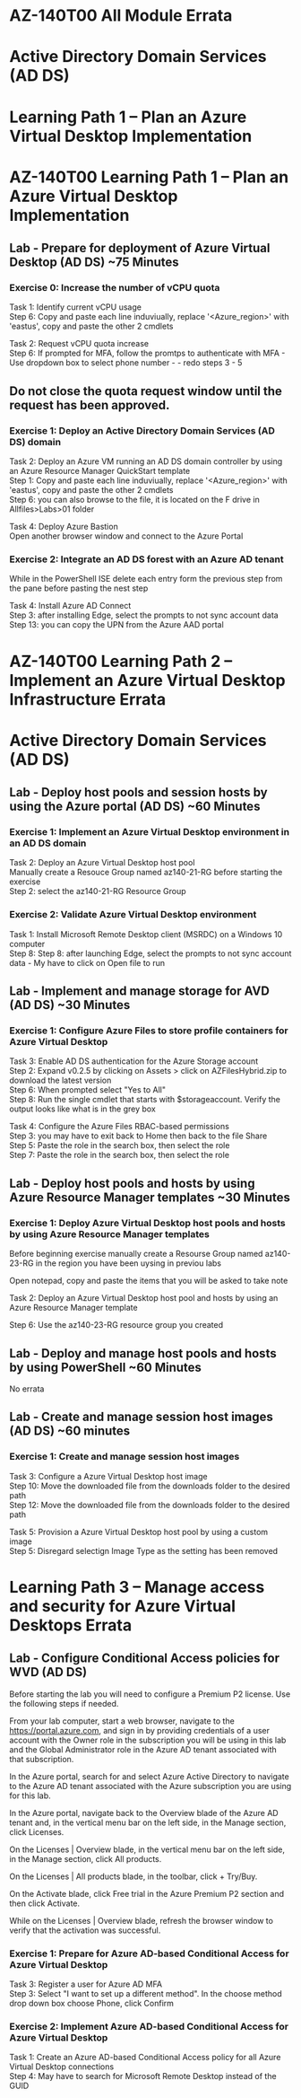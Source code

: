 # AZ-140T00 All Module Errata

# Active Directory Domain Services (AD DS)

# Learning Path 1 – Plan an Azure Virtual Desktop Implementation

# AZ-140T00 Learning Path 1 – Plan an Azure Virtual Desktop Implementation

## Lab - Prepare for deployment of Azure Virtual Desktop (AD DS) ~75 Minutes

### Exercise 0:  Increase the number of vCPU quota

Task 1:  Identify current vCPU usage <br>
Step 6:  Copy and paste each line induviually, replace '<Azure_region>' with 'eastus', copy and paste the other 2 cmdlets <br>

Task 2:  Request vCPU quota increase <br>
Step 6:  If prompted for MFA, follow the promtps to authenticate with MFA - Use dropdown box to select phone number - -  redo steps 3 - 5 <br>

## Do not close the quota request window until the request has been approved.

### Exercise 1:  Deploy an Active Directory Domain Services (AD DS) domain

Task 2:  Deploy an Azure VM running an AD DS domain controller by using an Azure Resource Manager QuickStart template <br>
Step 1:  Copy and paste each line induviually, replace '<Azure_region>' with 'eastus', copy and paste the other 2 cmdlets <br>
Step 6:  you can also browse to the file, it is located on the F drive in Allfiles>Labs>01 folder <br>

Task 4: Deploy Azure Bastion <br>
Open another browser window and connect to the Azure Portal <br>

### Exercise 2: Integrate an AD DS forest with an Azure AD tenant

While in the PowerShell ISE delete each entry form the previous step from the pane before pasting the nest step <br>

Task 4: Install Azure AD Connect <br>
Step 3:  after installing Edge, select the prompts to not sync account data <br>
Step 13: you can copy the UPN from the Azure AAD portal <br>

# AZ-140T00 Learning Path 2 – Implement an Azure Virtual Desktop Infrastructure Errata

# Active Directory Domain Services (AD DS)

## Lab - Deploy host pools and session hosts by using the Azure portal (AD DS) ~60 Minutes

### Exercise 1: Implement an Azure Virtual Desktop environment in an AD DS domain

Task 2: Deploy an Azure Virtual Desktop host pool <br>
Manually create a Resouce Group named az140-21-RG before starting the exercise <br>
Step 2: select the az140-21-RG Resource Group <br>

### Exercise 2: Validate Azure Virtual Desktop environment

Task 1: Install Microsoft Remote Desktop client (MSRDC) on a Windows 10 computer <br>
Step 8:  Step 8:  after launching Edge, select the prompts to not sync account data - My have to click on Open file to run <br>

## Lab - Implement and manage storage for AVD (AD DS) ~30 Minutes

### Exercise 1: Configure Azure Files to store profile containers for Azure Virtual Desktop <br>

Task 3: Enable AD DS authentication for the Azure Storage account <br>
Step 2: Expand v0.2.5 by clicking on Assets > click on AZFilesHybrid.zip to download the latest version <br>
Step 6:  When prompted select "Yes to All" <br>
Step 8:  Run the single cmdlet that starts with $storageaccount.  Verify the output looks like what is in the grey box <br>

Task 4: Configure the Azure Files RBAC-based permissions <br>
Step 3:  you may have to exit back to Home then back to the file Share <br>
Step 5:  Paste the role in the search box, then select the role <br>
Step 7:  Paste the role in the search box, then select the role <br>

## Lab - Deploy  host pools and hosts by using Azure Resource Manager templates ~30 Minutes

### Exercise 1: Deploy Azure Virtual Desktop host pools and hosts by using Azure Resource Manager templates

Before beginning exercise manually create a Resourse Group named az140-23-RG in the region you have been uysing in previou labs <br>

Open notepad, copy and paste the items that you will be asked to take note <br>

Task 2: Deploy an Azure Virtual Desktop host pool and hosts by using an Azure Resource Manager template <br>

Step 6:  Use the az140-23-RG resource group you created <br>

## Lab - Deploy and manage host pools and hosts by using PowerShell ~60 Minutes

No errata <br>

## Lab - Create and manage session host images (AD DS) ~60 minutes 

### Exercise 1: Create and manage session host images

Task 3: Configure a Azure Virtual Desktop host image <br>
Step 10: Move the downloaded file from the downloads folder to the desired path <br>
Step 12: Move the downloaded file from the downloads folder to the desired path

Task 5: Provision a Azure Virtual Desktop host pool by using a custom image <br>
Step 5:  Disregard selectign Image Type as the setting has been removed <br>

# Learning Path 3 – Manage access and security for Azure Virtual Desktops Errata

## Lab - Configure Conditional Access policies for WVD (AD DS)

Before starting the lab you will need to configure a Premium P2 license.  Use the following steps if needed. <br>

From your lab computer, start a web browser, navigate to the https://portal.azure.com, and sign in by providing credentials of a user account with the Owner role in the subscription you will be using in this lab and the Global Administrator role in the Azure AD tenant associated with that subscription.<br>

In the Azure portal, search for and select Azure Active Directory to navigate to the Azure AD tenant associated with the Azure subscription you are using for this lab.<br>

In the Azure portal, navigate back to the Overview blade of the Azure AD tenant and, in the vertical menu bar on the left side, in the Manage section, click Licenses.<br>

On the Licenses | Overview blade, in the vertical menu bar on the left side, in the Manage section, click All products.<br>

On the Licenses | All products blade, in the toolbar, click + Try/Buy.<br>

On the Activate blade, click Free trial in the Azure Premium P2 section and then click Activate.<br>

While on the Licenses | Overview blade, refresh the browser window to verify that the activation was successful.<br>

### Exercise 1: Prepare for Azure AD-based Conditional Access for Azure Virtual Desktop

Task 3: Register a user for Azure AD MFA<br>
Step 3:  Select "I want to set up a different method".  In the choose method drop down box choose Phone, click Confirm<br>

### Exercise 2: Implement Azure AD-based Conditional Access for Azure Virtual Desktop

Task 1: Create an Azure AD-based Conditional Access policy for all Azure Virtual Desktop connections<br>
Step 4:  May have to search for Microsoft Remote Desktop instead of the GUID<br>




